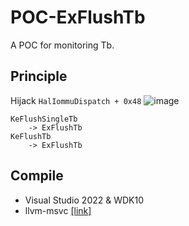 # POC-ExFlushTb
A POC for monitoring Tb.

## Principle
Hijack ``HalIommuDispatch + 0x48``
![image](https://github.com/backengineering/POC-ExFlushTb/assets/13917777/e4ac4eb9-0b0d-450a-ae19-76854264dfcf)
```
KeFlushSingleTb
    -> ExFlushTb
KeFlushTb
    -> ExFlushTb
```

## Compile
- Visual Studio 2022 & WDK10
- llvm-msvc [[link]](https://github.com/backengineering/llvm-msvc/releases)
